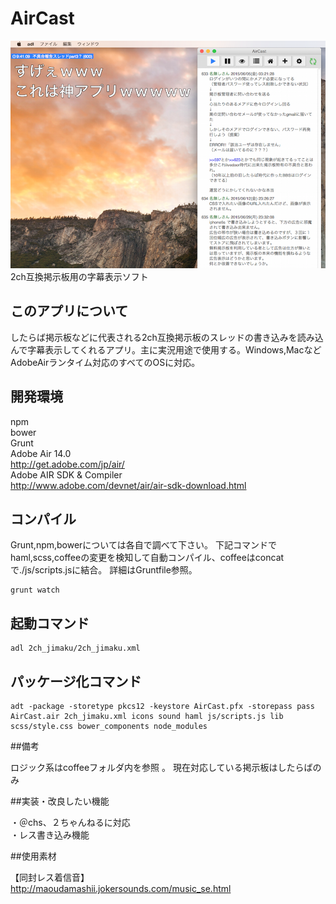 AirCast
==========
![スクリーンショット](screen_shot.png)
2ch互換掲示板用の字幕表示ソフト
## このアプリについて
したらば掲示板などに代表される2ch互換掲示板のスレッドの書き込みを読み込んで字幕表示してくれるアプリ。主に実況用途で使用する。Windows,MacなどAdobeAirランタイム対応のすべてのOSに対応。  
## 開発環境
npm  
bower  
Grunt  
Adobe Air 14.0  
http://get.adobe.com/jp/air/  
Adobe AIR SDK & Compiler  
http://www.adobe.com/devnet/air/air-sdk-download.html  

## コンパイル
Grunt,npm,bowerについては各自で調べて下さい。
下記コマンドでhaml,scss,coffeeの変更を検知して自動コンパイル、coffeeはconcatで./js/scripts.jsに結合。
詳細はGruntfile参照。  
```
grunt watch
```

## 起動コマンド

```
adl 2ch_jimaku/2ch_jimaku.xml
```

## パッケージ化コマンド

```
adt -package -storetype pkcs12 -keystore AirCast.pfx -storepass pass AirCast.air 2ch_jimaku.xml icons sound haml js/scripts.js lib scss/style.css bower_components node_modules
```

##備考

ロジック系はcoffeeフォルダ内を参照 。
現在対応している掲示板はしたらばのみ  

##実装・改良したい機能

・＠chs、２ちゃんねるに対応  
・レス書き込み機能  

##使用素材

【同封レス着信音】  
http://maoudamashii.jokersounds.com/music_se.html  
